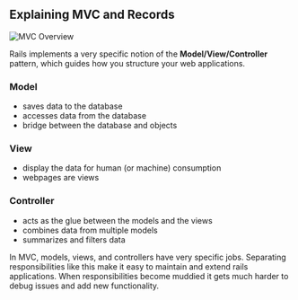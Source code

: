 ## Explaining MVC and Records

![MVC Overview](/初探-rails/img/mvc.png)

Rails implements a very specific notion of the **Model/View/Controller** pattern, which guides how you structure your web applications.

<h3 id="model">Model</h3>
  
* saves data to the database
* accesses data from the database
* bridge between the database and objects
  
<h3 id="view">View</h3>

* display the data for human (or machine) consumption
* webpages are views

<h3 id="controller">Controller</h3>

* acts as the glue between the models and the views
* combines data from multiple models
* summarizes and filters data

In MVC, models, views, and controllers have very specific jobs.  Separating responsibilities like this make it easy to maintain and extend rails applications.  When responsibilities become muddied it gets much harder to debug issues and add new functionality.